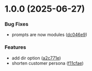 # 1.0.0 (2025-06-27)


### Bug Fixes

* prompts are now modules ([dc046e9](https://github.com/sovereign-europe/startup-gen/commit/dc046e9b6ad925f147f8bcf5b843733d1db24a10))


### Features

* add dir option ([a2c771e](https://github.com/sovereign-europe/startup-gen/commit/a2c771e16c00818328ce45628c6cfae3df9f0ed0))
* shorten customer persona ([f11cfae](https://github.com/sovereign-europe/startup-gen/commit/f11cfae2a10cd9e396bd2ec60eac89a3a03d1dc3))
